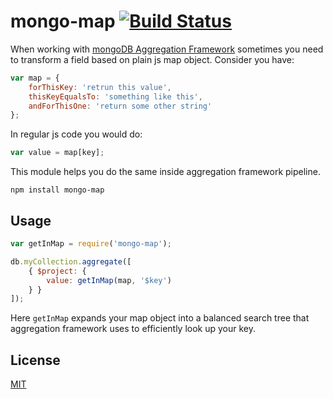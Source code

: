 # mongo-map [![Build Status](https://travis-ci.org/e-conomic/mongo-map.svg?branch=master)](https://travis-ci.org/e-conomic/mongo-map)

When working with [mongoDB Aggregation Framework](http://docs.mongodb.org/manual/aggregation) sometimes you need to transform a field based on plain js map object.
Consider you have:
```javascript
var map = {
	forThisKey: 'retrun this value',
	thisKeyEqualsTo: 'something like this',
	andForThisOne: 'return some other string'
};
```
In regular js code you would do:
```javascript
var value = map[key];
```
This module helps you do the same inside aggregation framework pipeline.

	npm install mongo-map

## Usage

```javascript
var getInMap = require('mongo-map');

db.myCollection.aggregate([
	{ $project: {
		value: getInMap(map, '$key')
	} }
]);
```
Here `getInMap` expands your map object into a balanced search tree that aggregation framework uses to efficiently look up your key.


## License

[MIT](http://opensource.org/licenses/MIT)
